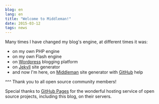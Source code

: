 ```yaml
---
blog: en
lang: en
title: "Welcome to Middleman!"
date: 2015-03-12
tags: news
---
```


[GitHub]: https://github.com/nizovtsevnv/nizovtsevnv.github.io
[GitHub Pages]: https://pages.github.com/
[Jekyll]: https://jekyllrb.com
[Middleman]: https://middlemanapp.com/
[Wordpress]: https://wordpress.org/

Many times I have changed my blog's engine, at different times it was:

- on my own PHP engine
- on my own Flash engine
- on [Wordpress] blogging platform
- on [Jekyll] site generator
- and now I'm here, on [Middleman] site generator with [GitHub] help

^^^
Thank you to all open source community members!

Special thanks to [GitHub Pages] for the wonderful hosting service
of open source projects, including this blog, on their servers.
